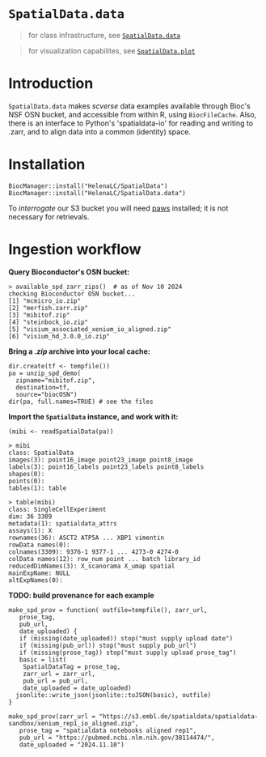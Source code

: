 # `SpatialData.data`

> for class infrastructure, see [`SpatialData.data`](https://github.com/HelenaLC/SpatialData.data)

> for visualization capabilites, see [`SpatialData.plot`](https://github.com/HelenaLC/SpatialData.plot)

# Introduction

`SpatialData.data` makes *scverse* data examples available through Bioc's 
NSF OSN bucket, and accessible from within R, using `BiocFileCache`.
Also, there is an interface to Python's 'spatialdata-io' for reading 
and writing to .zarr, and to align data into a common (identity) space.

# Installation

```
BiocManager::install("HelenaLC/SpatialData")
BiocManager::install("HelenaLC/SpatialData.data")
```

To *interrogate* our S3 bucket you will need [paws](https://cran.r-project.org/web/packages/paws/index.html) 
installed; it is not necessary for retrievals.

# Ingestion workflow

**Query Bioconductor's OSN bucket:**

```
> available_spd_zarr_zips()  # as of Nov 10 2024
checking Bioconductor OSN bucket...
[1] "mcmicro_io.zip"                         
[2] "merfish.zarr.zip"                       
[3] "mibitof.zip"                            
[4] "steinbock_io.zip"                       
[5] "visium_associated_xenium_io_aligned.zip"
[6] "visium_hd_3.0.0_io.zip"                 
```

**Bring a *.zip* archive into your local cache:**

```
dir.create(tf <- tempfile())
pa = unzip_spd_demo(
  zipname="mibitof.zip", 
  destination=tf, 
  source="biocOSN")
dir(pa, full.names=TRUE) # see the files
```

**Import the `SpatialData` instance, and work with it:**

```
(mibi <- readSpatialData(pa))
```

```
> mibi
class: SpatialData
images(3): point16_image point23_image point8_image
labels(3): point16_labels point23_labels point8_labels
shapes(0):
points(0):
tables(1): table
```

```
> table(mibi)
class: SingleCellExperiment 
dim: 36 3309 
metadata(1): spatialdata_attrs
assays(1): X
rownames(36): ASCT2 ATP5A ... XBP1 vimentin
rowData names(0):
colnames(3309): 9376-1 9377-1 ... 4273-0 4274-0
colData names(12): row_num point ... batch library_id
reducedDimNames(3): X_scanorama X_umap spatial
mainExpName: NULL
altExpNames(0):
```

**TODO: build provenance for each example**

```
make_spd_prov = function( outfile=tempfile(), zarr_url,
   prose_tag,
   pub_url,
   date_uploaded) {
   if (missing(date_uploaded)) stop("must supply upload date")
   if (missing(pub_url)) stop("must supply pub_url")
   if (missing(prose_tag)) stop("must supply upload prose_tag")
   basic = list(
    SpatialDataTag = prose_tag,
    zarr_url = zarr_url,
    pub_url = pub_url,
    date_uploaded = date_uploaded)
  jsonlite::write_json(jsonlite::toJSON(basic), outfile)
}

make_spd_prov(zarr_url = "https://s3.embl.de/spatialdata/spatialdata-sandbox/xenium_rep1_io_aligned.zip",
   prose_tag = "spatialdata notebooks aligned rep1",
   pub_url = "https://pubmed.ncbi.nlm.nih.gov/38114474/",
   date_uploaded = "2024.11.10")
```
